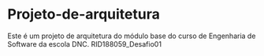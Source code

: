 # Projeto-de-arquitetura
Este é um projeto de arquitetura do módulo base do curso de Engenharia de Software da escola DNC.
RID188059_Desafio01

